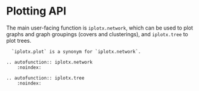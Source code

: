 # Plotting API
The main user-facing function is `iplotx.network`, which can be used to plot graphs and graph groupings (covers and clusterings), and `iplotx.tree` to plot trees.

```{tip}
  `iplotx.plot` is a synonym for `iplotx.network`.
```

```{eval-rst}
.. autofunction:: iplotx.network
    :noindex:

.. autofunction:: iplotx.tree
    :noindex:
